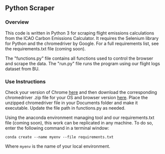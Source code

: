 ## Python Scraper

### Overview

This code is written in Python 3 for scraping flight emissions calculations from the ICAO
Carbon Emissions Calculator. It requires the Selenium library for Python and the chromedriver by Google.
For a full requirements list, see the requirements.txt file (coming soon). 

The "functions.py" file contains all functions used to control the browser and scrape the data. 
The "run.py" file runs the program using our flight logs dataset from BU.

### Use Instructions

Check your version of Chrome [here](https://mdigi.tools/whatversion/) and then download the corresponding chromedriver .zip 
file for your OS and browser version [here](https://sites.google.com/a/chromium.org/chromedriver/downloads). 
Place the unzipped chromedriver file in your Documents folder and make it executable. Update the file path in functions.py as needed.

Using the anaconda environment managing tool and our requirements.txt file (coming soon), this work can be replicated in any machine. 
To do so, enter the following command in a terminal window:

`conda create --name myenv --file requirements.txt`

Where `myenv` is the name of your local environment.
